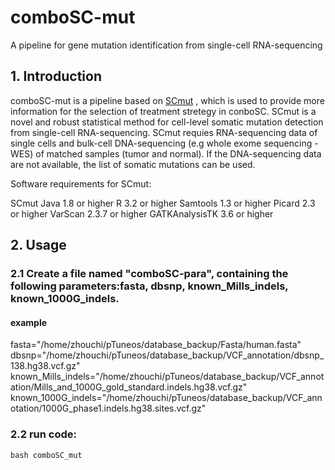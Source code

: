 # comboSC-mut
A pipeline for gene mutation identification from single-cell RNA-sequencing

## 1. Introduction

comboSC-mut is a pipeline based on [SCmut](https://github.com/nghiavtr/SCmut/projects)
, which is used to provide more information for the selection of treatment stretegy in conboSC. SCmut is a novel and robust statistical method for cell-level somatic mutation detection from single-cell RNA-sequencing. SCmut requies RNA-sequencing data of single cells and bulk-cell DNA-sequencing (e.g whole exome sequencing - WES) of matched samples (tumor and normal). If the DNA-sequencing data are not available, the list of somatic mutations can be used.

Software requirements for SCmut:

SCmut
Java 1.8 or higher
R 3.2 or higher
Samtools 1.3 or higher
Picard 2.3 or higher
VarScan 2.3.7 or higher
GATKAnalysisTK 3.6 or higher

## 2. Usage
### 2.1 Create a file named "comboSC-para", containing the following parameters:fasta, dbsnp, known_Mills_indels, known_1000G_indels.

#### example
fasta="/home/zhouchi/pTuneos/database_backup/Fasta/human.fasta"
dbsnp="/home/zhouchi/pTuneos/database_backup/VCF_annotation/dbsnp_138.hg38.vcf.gz"
known_Mills_indels="/home/zhouchi/pTuneos/database_backup/VCF_annotation/Mills_and_1000G_gold_standard.indels.hg38.vcf.gz"
known_1000G_indels="/home/zhouchi/pTuneos/database_backup/VCF_annotation/1000G_phase1.indels.hg38.sites.vcf.gz"

### 2.2 run code:
`bash comboSC_mut`


